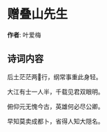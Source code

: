 # 赠叠山先生

**作者**: 叶爱梅

## 诗词内容

后土茫茫两𪨗行，纲常事重此身轻。

大江有士一人半，千载见君双眼明。

俯仰元无愧今古，英雄何必尽公卿。

早知莫卖成都卜，省得人知大隠名。


